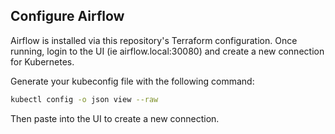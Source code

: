 ## Configure Airflow

Airflow is installed via this repository's Terraform configuration. Once running, login to the UI (ie airflow.local:30080) and create a new connection for Kubernetes.

Generate your kubeconfig file with the following command:

```bash
kubectl config -o json view --raw
```

Then paste into the UI to create a new connection.
